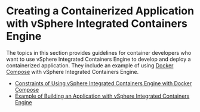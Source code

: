 # Creating a Containerized Application with vSphere Integrated Containers Engine #

The topics in this section provides guidelines for container developers who want to use vSphere Integrated Containers Engine to develop and deploy a containerized application. They include an example of using [Docker Compose](https://docs.docker.com/compose/) with vSphere Integrated Containers Engine. 


- [Constraints of Using vSphere Integrated Containers Engine with Docker Compose](constraints_using_vic.md)
- [Example of Building an Application with vSphere Integrated Containers Engine](build_app_with_vic.md)
